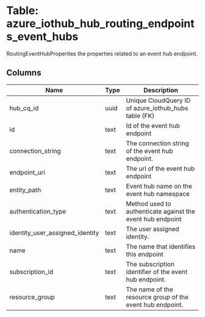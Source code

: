
# Table: azure_iothub_hub_routing_endpoints_event_hubs
RoutingEventHubProperties the properties related to an event hub endpoint.
## Columns
| Name        | Type           | Description  |
| ------------- | ------------- | -----  |
|hub_cq_id|uuid|Unique CloudQuery ID of azure_iothub_hubs table (FK)|
|id|text|Id of the event hub endpoint|
|connection_string|text|The connection string of the event hub endpoint.|
|endpoint_uri|text|The url of the event hub endpoint|
|entity_path|text|Event hub name on the event hub namespace|
|authentication_type|text|Method used to authenticate against the event hub endpoint|
|identity_user_assigned_identity|text|The user assigned identity.|
|name|text|The name that identifies this endpoint|
|subscription_id|text|The subscription identifier of the event hub endpoint.|
|resource_group|text|The name of the resource group of the event hub endpoint.|
